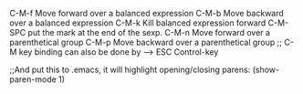   C-M-f     Move forward over a balanced expression
  C-M-b     Move backward over a balanced expression
  C-M-k     Kill balanced expression forward
  C-M-SPC   put the mark at the end of the sexp.
  C-M-n  Move forward over a parenthetical group 
  C-M-p  Move backward over a parenthetical group 
  ;; C-M key binding can also be done by --> ESC Control-key

  ;;And put this to .emacs, it will highlight opening/closing parens:
  (show-paren-mode 1)
